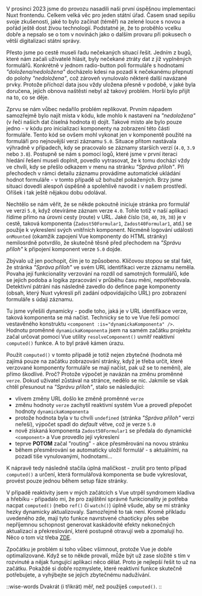 <div>
<nuxt-tutorial />
</div>

V prosinci 2023 jsme do provozu nasadili naši první úspěšnou implementaci Nuxt frontendu. Celkem velká věc pro jeden státní úřad. Časem snad sepíšu svoje zkušenosti, jaké to bylo začínat (téměř) na zelené louce s novou a pořád ještě dost živou technologií. Podstatné je, že to proběhlo vcelku dobře a nepsalo se o tom v novinách jako o dalším provaru při pokusech o větší digitalizaci státní správy.

Přesto jsme po cestě museli řadu nečekaných situací řešit. Jedním z bugů, které nám začali uživatelé hlásit, byly nečekané ztráty dat z již vyplněných formulářů. Konkrétně v jednom radio-button poli formuláře s hodnotami _"doložena/nedoložena"_ docházelo kdesi na pozadí k nečekanému přepnutí do polohy _"nedoložena"_, což zároveň vynulovalo některé další navázané prvky. Protože příchozí data jsou vždy uložena přesně v podobě, v jaké byla doručena, jejich obnova naštěstí nebyl až takový problém. Horší bylo přijít na to, co se děje.

Zprvu se nám vůbec nedařilo problém replikovat. Prvním nápadem samozřejmě bylo najít místa v kódu, kde mohlo k nastavení na _"nedoložena"_ (v řeči našich dat číselná hodnota `0`) dojít. Takové místo ale bylo pouze jedno - v kódu pro inicializaci komponenty na zobrazení této části formuláře. Tento kód se ovšem mohl vykonat jen v komponentě použité na formuláři pro nejnovější verzi záznamu `5.0`. Situace přitom nastávala výhradně v případech, kdy se pracovalo se záznamy starších verzí (`4.0`, `3.9` nebo `3.8`). Postupně se nám s pomocí logů, které jsme v první iteraci hledání řešení museli doplnit, povedlo vytrasovat, že k tomu dochází vždy ve chvíli, kdy se přešlo odkazem v menu na stránku _"Správa příloh"_. Při přechodech v rámci detailu záznamu provádíme automatické ukládání hodnot formuláře - v tomto případě už bohužel pokažených. Brzy jsme situaci dovedli alespoň úspěšně a spolehlivě navodit i v našem prostředí. Oříšek i tak ještě nějakou dobu odolával.

Nechtělo se nám věřit, že se někde pokoutně iniciuje stránka pro formulář ve verzi `5.0`, když otevíráme záznam verze `4.0`. Tohle totiž v naší aplikaci řídíme přímo na úrovni cesty (route) v URL. Jaké číslo (`50`, `40`, `39`, `38`) je v cestě, taková komponenta (`Zadost50Formular1`, `Zadost40Formular1`, atd.) se použije k vykreslení svých vnitřních komponent. Nicméně logování události `onMounted` (okamžik zapojení Vue komponenty do HTML stránky) nemilosrdně potvrdilo, že skutečně těsně před přechodem na _"Správu příloh"_ k připojení komponent verze `5.0` dojde.

Zbývalo už jen pochopit, čím je to způsobeno. Klíčovou stopou se stal fakt, že stránka _"Správa příloh"_ ve svém URL identifikaci verze záznamu neměla. Povaha její funkcionality verzování na rozdíl od samotných formulářů, kde se jejich podoba a logika zpracování v průběhu času mění, nepotřebovala. Detektivní pátrání nás následně zavedlo do defince page komponenty (obsah, který Nuxt vykreslí při zadání odpovídajícího URL) pro zobrazení formuláře s údaji záznamu.

Tu jsme vyřešili dynamicky - podle toho, jaká je v URL identifikace verze, taková komponenta se má načíst. Technicky se to ve Vue řeší pomocí vestavěného konstruktu `<component :is="dynamickaKomponenta" />`. Hodnotu proměnné `dynamickaKomponenta` jsem na samém začátku projektu začal určovat pomocí Vue utility `resolveComponent()` uvnitř reaktivní `computed()` funkce. A to byl právě kámen úrazu.

Použít `computed()` v tomto případě je totiž nejen zbytečné (hodnota mě zajímá pouze na začátku zobrazování stránky, když je třeba určit, které verzované komponenty formuláře se mají načíst, pak už se to nemění), ale přímo škodlivé. Proč? Protože výpočet je navázán na změnu proměnné `verze`. Dokud uživatel zůstával na stránce, nedělo se nic. Jakmile se však chtěl přesunout na _"Správu příloh"_, stalo se následující:

- vlivem změny URL došlo ke změně proměnné `verze`
- změnu hodnoty `verze` zachytil reaktivní systém Vue a provedl přepočet hodnoty `dynamickaKomponenta`
- protože hodnota byla v tu chvíli `undefined` (stránka _"Správa příloh"_ verzi neřeší), výpočet spadl do _default_ větve, což je verze `5.0`
- nově získaná komponenta `Zadost50Formular1` se předala do dynamické `<component>` a Vue provedlo její vykreslení
- teprve **POTOM** začal "routing" - akce přesměrování na novou stránku
- během přesměrování se automaticky uložil formulář - s aktuálními, na pozadí tiše vynulovanými, hodnotami...

K nápravě tedy následně stačila úplná maličkost - zrušit pro tento případ `computed()` a určení, která formulářová komponenta se bude vykreslovat, provést pouze jednou během setup fáze stránky.

V případě reaktivity jsem v mých začátcích s Vue utrpěl syndromem kladiva a hřebíku - připadalo mi, že pro zajištění správné funkcionality je potřeba nacpat `computed()` (nebo `ref()` či `watch()`) úplně všude, aby se mi stránky hezky dynamicky aktualizovaly. Samozřejmě to tak není. Kromě příkladu uvedeného zde, mají tyto funkce navrstvené chaoticky přes sebe nepříjemnou schopnost generovat kaskádovité efekty nekonečných aktualizací a překreslování, které postupně otravují web a zpomalují ho. Něco o tom viz třeba [ZDE](https://dev.to/linusborg/vue-when-a-computed-property-can-be-the-wrong-tool-195j).

Zpočátku je problém si toho vůbec všimnout, protože Vue je dobře optimalizované. Když se to někde provalí, může být už zase složité s tím v rozvinuté a nějak fungující aplikaci něco dělat. Proto je nejlepší řešit to už na začátku. Pokaždé si dobře rozmyslete, které reaktivní funkce skutečně potřebujete, a vyhýbejte se jejich zbytečnému nadužívání.

::wise-words
Dvakrát (i třikrát) měř, než použiješ `computed()`.
::
